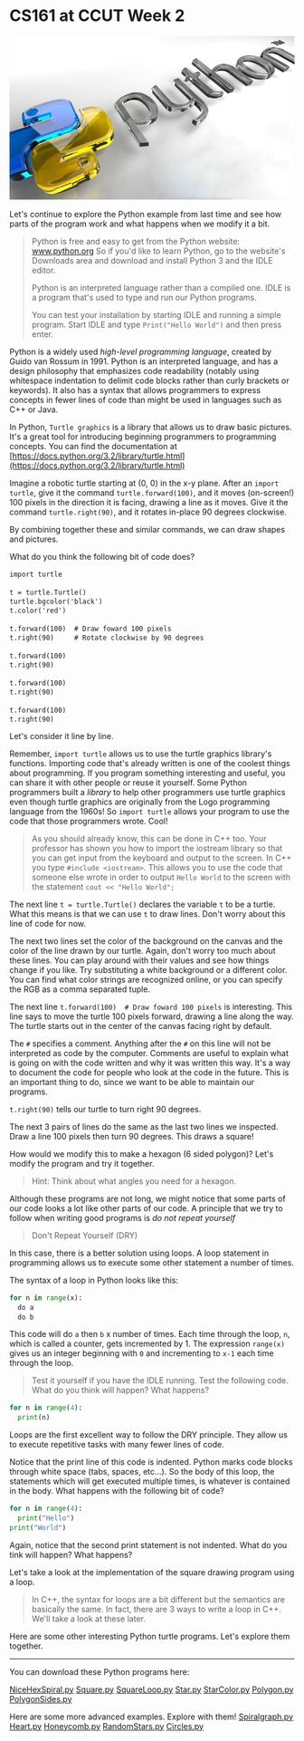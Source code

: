 CS161 at CCUT Week 2
======

![Python](Python.jpg)

Let's continue to explore the Python example from last time and see how parts of the program work and what happens when we modify it a bit.

>Python is free and easy to get from the Python website: www.python.org
>So if you'd like to learn Python, go to the website's Downloads area and download and install Python 3 and the IDLE editor.
>
>Python is an interpreted language rather than a compiled one. IDLE is a program that's used to type and run our Python programs.
>
>You can test your installation by starting IDLE and running a simple program.
>Start IDLE and type `Print("Hello World")` and then press enter.

Python is a widely used *high-level programming language*, created by Guido van Rossum in 1991. Python is an interpreted language, and has a design philosophy that emphasizes code readability (notably using whitespace indentation to delimit code blocks rather than curly brackets or keywords). It also has a syntax that allows programmers to express concepts in fewer lines of code than might be used in languages such as C++ or Java.

In Python, `Turtle graphics` is a library that allows us to draw basic pictures. It's a great tool for introducing beginning programmers to programming concepts. You can find the documentation at [https://docs.python.org/3.2/library/turtle.html](https://docs.python.org/3.2/library/turtle.html)

Imagine a robotic turtle starting at (0, 0) in the x-y plane. After an `import turtle`, give it the command `turtle.forward(100)`, and it moves (on-screen!) 100 pixels in the direction it is facing, drawing a line as it moves. Give it the command `turtle.right(90)`, and it rotates in-place 90 degrees clockwise.

By combining together these and similar commands, we can draw shapes and pictures.

What do you think the following bit of code does?

``` Py
import turtle

t = turtle.Turtle()
turtle.bgcolor('black')
t.color('red')

t.forward(100)  # Draw foward 100 pixels
t.right(90)     # Rotate clockwise by 90 degrees

t.forward(100)
t.right(90)

t.forward(100)
t.right(90)

t.forward(100)
t.right(90)
```

Let's consider it line by line.

Remember, `import turtle` allows us to use the turtle graphics library's functions. Importing code that's already written is one of the coolest things about programming. If you program something interesting and useful, you can share it with other people or reuse it yourself. Some Python programmers built a *library* to help other programmers use turtle graphics even though turtle graphics are originally from the Logo programming language from the 1960s! So `import turtle` allows your program to use the code that those programmers wrote. Cool!

>As you should already know, this can be done in C++ too. Your professor has shown you how to import the iostream library so that you can get input from the keyboard and output to the screen. In C++ you type `#include <iostream>`. This allows you to use the code that someone else wrote in order to output `Hello World` to the screen with the statement `cout << "Hello World";`

The next line `t = turtle.Turtle()` declares the variable `t` to be a turtle. What this means is that we can use `t` to draw lines. Don't worry about this line of code for now.

The next two lines set the color of the background on the canvas and the color of the line drawn by our turtle. Again, don't worry too much about these lines. You can play around with their values and see how things change if you like. Try substituting a white background or a different color. You can find what color strings are recognized online, or you can specify the RGB as a comma separated tuple.

The next line `t.forward(100)  # Draw foward 100 pixels` is interesting. This line says to move the turtle 100 pixels forward, drawing a line along the way. The turtle starts out in the center of the canvas facing right by default.

The `#` specifies a comment. Anything after the `#` on this line will not be interpreted as code by the computer. Comments are useful to explain what is going on with the code written and why it was written this way. It's a way to document the code for people who look at the code in the future. This is an important thing to do, since we want to be able to maintain our programs.

`t.right(90)` tells our turtle to turn right 90 degrees.

The next 3 pairs of lines do the same as the last two lines we inspected. Draw a line 100 pixels then turn 90 degrees. This draws a square!

How would we modify this to make a hexagon (6 sided polygon)? Let's modify the program and try it together.

> Hint: Think about what angles you need for a hexagon.

Although these programs are not long, we might notice that some parts of our code looks a lot like other parts of our code. A principle that we try to follow when writing good programs is *do not repeat yourself*

> Don't Repeat Yourself (DRY)

In this case, there is a better solution using loops. A loop statement in programming allows us to execute some other statement a number of times.

The syntax of a loop in Python looks like this:
```py
for n in range(x):
  do a
  do b
```
This code will do `a` then `b` x number of times. Each time through the loop, `n`, which is called a counter, gets incremented by 1. The expression `range(x)` gives us an integer beginning with `0` and incrementing to `x-1` each time through the loop.

> Test it yourself if you have the IDLE running. Test the following code. What do you think will happen? What happens?

```py
for n in range(4):
  print(n)
```

Loops are the first excellent way to follow the DRY principle. They allow us to execute repetitive tasks with many fewer lines of code.

Notice that the print line of this code is indented. Python marks code blocks through white space (tabs, spaces, etc...). So the body of this loop, the statements which will get executed multiple times, is whatever is contained in the body. What happens with the following bit of code?

```py
for n in range(4):
  print("Hello")
print("World")
```

Again, notice that the second print statement is not indented. What do you tink will happen? What happens?

Let's take a look at the implementation of the square drawing program using a loop.

>In C++, the syntax for loops are a bit different but the semantics are basically the same. In fact, there are 3 ways to write a loop in C++. We'll take a look at these later.

Here are some other interesting Python turtle programs. Let's explore them together.

-------
You can download these Python programs here:

[NiceHexSpiral.py](NiceHexSpiral.py)
[Square.py](Square.py)
[SquareLoop.py](SquareLoop.py)
[Star.py](Star.py)
[StarColor.py](StarColor.py)
[Polygon.py](Polygon.py)
[PolygonSides.py](PolygonSides.py)

Here are some more advanced examples. Explore with them!
[Spiralgraph.py](Spiralgraph.py)
[Heart.py](Heart.py)
[Honeycomb.py](Honeycomb.py)
[RandomStars.py](RandomStars.py)
[Circles.py](Circles.py)




<!---
Okay let's get back to some C++

Concepts from C++ that you should already be familiar with:

basic data types:

declaring variables:

input and output with `cin` and `cout`.

Basic C++ program structure:

But what is a program?
-->
